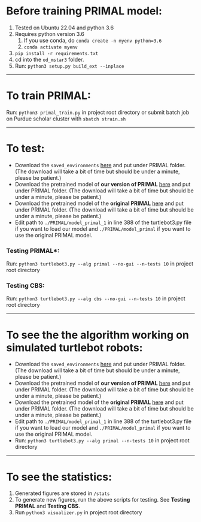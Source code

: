 # Before training PRIMAL model:
1. Tested on Ubuntu 22.04 and python 3.6
2. Requires python version 3.6
   1. If you use conda, do `conda create -n myenv python=3.6`
   2. `conda activate myenv`
3. `pip install -r requirements.txt`
4. cd into the `od_mstar3` folder.
5. Run: `python3 setup.py build_ext --inplace` 

---

# To train PRIMAL:
Run: `python3 primal_train.py` in project root directory or
submit batch job on Purdue scholar cluster with `sbatch strain.sh`

---

# To test:
- Download the `saved_environments` [here](https://drive.google.com/file/d/193mv6mhlcu9Bqxs6hSMTfSk_1GrPAiNO/view?usp=sharing) and put under PRIMAL folder. (The download will take a bit of time but should be under a minute, please be patient.)
- Download the pretrained model of **our version of PRIMAL** [here](https://drive.google.com/file/d/1GJOev_pLdOY45H_K8YN5szFgcyatPIua/view?usp=share_link) and put under PRIMAL folder. (The download will take a bit of time but should be under a minute, please be patient.)
- Download the pretrained model of the **original PRIMAL** [here](https://drive.google.com/file/d/15B4BBAti9IMeracZmcO_yZH8WfP9cFdA/view?usp=share_link) and put under PRIMAL folder. (The download will take a bit of time but should be under a minute, please be patient.)
- Edit path to `./PRIMAL/model_primal_1` in line 388 of the turtlebot3.py file if you want to load our model and `./PRIMAL/model_primal` if you want to use the original PRIMAL model.

### Testing PRIMAL*:
Run: `python3 turtlebot3.py --alg primal --no-gui --n-tests 10` in project root directory

### Testing CBS:
Run: `python3 turtlebot3.py --alg cbs --no-gui --n-tests 10` in project root directory

---

# To see the the algorithm working on simulated turtlebot robots: 
- Download the `saved_environments` [here](https://drive.google.com/file/d/193mv6mhlcu9Bqxs6hSMTfSk_1GrPAiNO/view?usp=sharing) and put under PRIMAL folder. (The download will take a bit of time but should be under a minute, please be patient.)
- Download the pretrained model of **our version of PRIMAL** [here](https://drive.google.com/file/d/1GJOev_pLdOY45H_K8YN5szFgcyatPIua/view?usp=share_link) and put under PRIMAL folder. (The download will take a bit of time but should be under a minute, please be patient.)
- Download the pretrained model of the **original PRIMAL** [here](https://drive.google.com/file/d/15B4BBAti9IMeracZmcO_yZH8WfP9cFdA/view?usp=share_link) and put under PRIMAL folder. (The download will take a bit of time but should be under a minute, please be patient.)
- Edit path to `./PRIMAL/model_primal_1` in line 388 of the turtlebot3.py file if you want to load our model and `./PRIMAL/model_primal` if you want to use the original PRIMAL model.
- Run: `python3 turtlebot3.py --alg primal --n-tests 10` in project root directory

---

# To see the statistics:
1. Generated figures are stored in `/stats`
2. To generate new figures, run the above scripts for testing. See **Testing PRIMAL** and **Testing CBS**.
3. Run `python3 visualizer.py` in project root directory